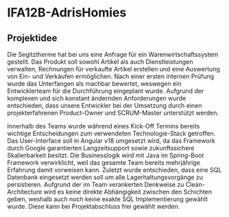 # IFA12B-AdrisHomies

## Projektidee
Die Segitztherme hat bei uns eine Anfrage für ein Warenwirtschaftssystem gestellt. Das Produkt soll sowohl Artikel als auch Dienstleistungen verwalten, Rechnungen für verkaufte Artikel erstellen und eine Auswertung von Ein- und Verkäufen ermöglichen. Nach einer ersten internen Prüfung wurde das Unterfangen als machbar bewertet, weswegen ein Entwicklerteam für die Durchführung eingeplant wurde.
Aufgrund der komplexen und sich konstant ändernden Anforderungen wurde entschieden, dass unsere Entwickler bei der Umsetzung durch einen projekterfahrenen Product-Owner und SCRUM-Master unterstützt werden.

Innerhalb des Teams wurde während eines Kick-Off Termins bereits wichtige Entscheidungen zum verwendeten Technologie-Stack getroffen.
Das User-Interface soll in Angular v18 umgesetzt wird, da das Framework durch Google garantierten Langzeitsupport sowie zukunftssichere Skalierbarkeit besitzt.
Die Businesslogik wird mit Java im Spring-Boot Framework verwirklicht, weil das gesamte Team bereits mehrjährige Erfahrung damit vorweisen kann.
Zuletzt wurde entschieden, dass eine SQL Datenbank eingesetzt werden soll um alle Lagerhaltungsvorgänge zu persistieren.
Aufgrund der im Team verankerten Denkweise zu Clean-Architecture wird es keine direkte Abhängigkeit zwischen den Schichten geben, weshalb auch noch keine exakte SQL Implementierung gewählt wurde. Diese kann bei Projektabschluss frei gewählt werden.


